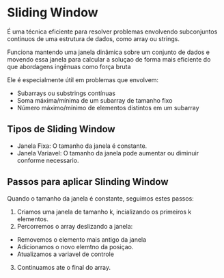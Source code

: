 # Sliding Window

É uma técnica eficiente para resolver problemas envolvendo subconjuntos continuos de uma estrutura de dados, como array ou strings.

Funciona mantendo uma janela dinâmica sobre um conjunto de dados e movendo essa janela para calcular a soluçao de forma mais eficiente do que abordagens ingênuas como força bruta

Ele é especialmente útil em problemas que envolvem:

- Subarrays ou substrings contínuas
- Soma máxima/mínima de um subarray de tamanho fixo
- Número máximo/mínimo de elementos distintos em um subarray

## Tipos de Sliding Window

- Janela Fixa: O tamanho da janela é constante.
- Janela Variavel: O tamanho da janela pode aumentar ou diminuir conforme necessario. 

## Passos para aplicar Slinding Window

Quando o tamanho da janela é constante, seguimos estes passos:

1. Criamos uma janela de tamanho k, incializando os primeiros k elementos.
2. Percorremos o array deslizando a janela:
- Removemos o elemento mais antigo da janela
- Adicionamos o novo elemtno da posiçao.
- Atualizamos a variavel de controle
3. Continuamos ate o final do array.